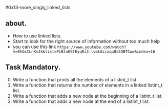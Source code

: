 #0x13-more_singly_linked_lists

## about.
  - How to use linked lists.
  - Start to look for the right source of information without too much help
  - you can use this link `https://www.youtube.com/watch?v=0hGxILnKvJk&list=PLBlnK6fEyqRi3-lvwLGzcaquOs5OBTCww&index=16`

## Task Mandatory.
0. Write a function that prints all the elements of a listint_t list. 
1. Write a function that returns the number of elements in a linked listint_t list.
2. Write a function that adds a new node at the beginning of a listint_t list.
3. Write a function that adds a new node at the end of a listint_t list.
